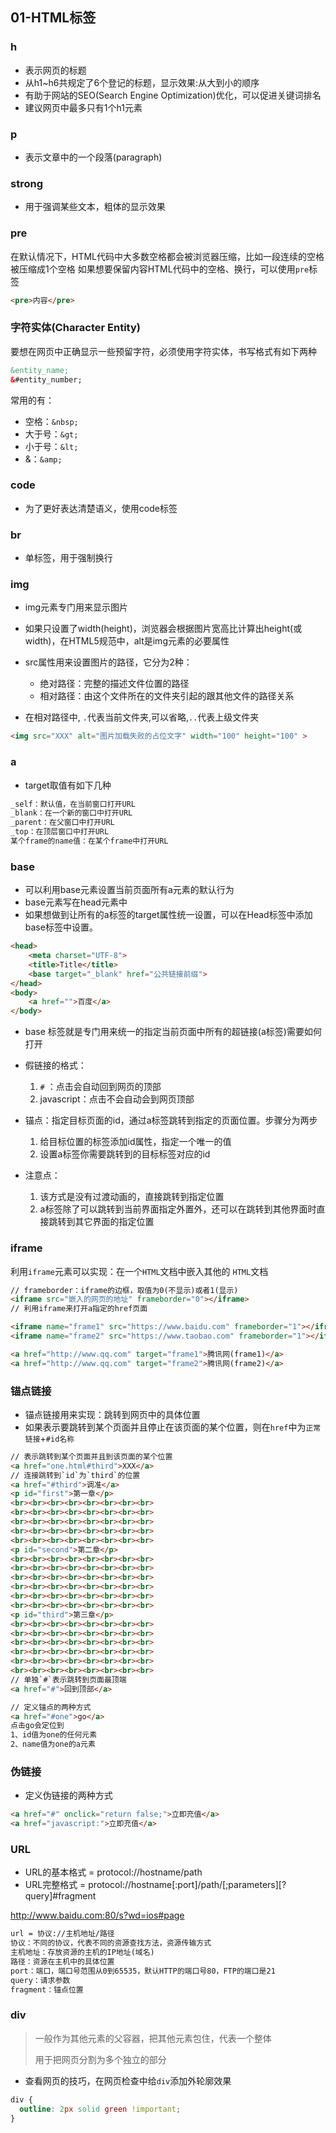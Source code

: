 ## 01-HTML标签

### h

* 表示网页的标题
* 从h1~h6共规定了6个登记的标题，显示效果:从大到小的顺序
* 有助于网站的SEO(Search Engine Optimization)优化，可以促进关键词排名
* 建议网页中最多只有1个h1元素

### p

* 表示文章中的一个段落(paragraph)

### strong

* 用于强调某些文本，粗体的显示效果

### pre 

在默认情况下，HTML代码中大多数空格都会被浏览器压缩，比如一段连续的空格被压缩成1个空格
如果想要保留内容HTML代码中的空格、换行，可以使用`pre`标签

```html
<pre>内容</pre>
```

### 字符实体(Character Entity)

要想在网页中正确显示一些预留字符，必须使用字符实体，书写格式有如下两种

```html
&entity_name;
&#entity_number;
```
常用的有：

* 空格：`&nbsp;`
* 大于号：`&gt;`
* 小于号：`&lt;`
* &：`&amp;`

### code

* 为了更好表达清楚语义，使用code标签

### br

* 单标签，用于强制换行

### img

* img元素专门用来显示图片
* 如果只设置了width(height)，浏览器会根据图片宽高比计算出height(或width)，在HTML5规范中，alt是img元素的必要属性
* src属性用来设置图片的路径，它分为2种：
    * 绝对路径：完整的描述文件位置的路径
    * 相对路径：由这个文件所在的文件夹引起的跟其他文件的路径关系

* 在相对路径中, `.`代表当前文件夹,可以省略,`..`代表上级文件夹

```html
<img src="XXX" alt="图片加载失败的占位文字" width="100" height="100" >
```

### a

* target取值有如下几种

```html
_self：默认值，在当前窗口打开URL
_blank：在一个新的窗口中打开URL
_parent：在父窗口中打开URL
_top：在顶层窗口中打开URL
某个frame的name值：在某个frame中打开URL
```

### base
* 可以利用base元素设置当前页面所有a元素的默认行为
* base元素写在head元素中
* 如果想做到让所有的a标签的target属性统一设置，可以在Head标签中添加base标签中设置。

```HTML
<head>
    <meta charset="UTF-8">
    <title>Title</title>
    <base target="_blank" href="公共链接前缀">
</head>
<body>
    <a href="">百度</a> 
</body>
```

* base 标签就是专门用来统一的指定当前页面中所有的超链接(a标签)需要如何打开
* 假链接的格式：
    1. `#` ：点击会自动回到网页的顶部
    2. javascript：点击不会自动会到网页顶部
* 锚点：指定目标页面的id，通过a标签跳转到指定的页面位置。步骤分为两步
    1. 给目标位置的标签添加id属性，指定一个唯一的值
    2. 设置a标签你需要跳转到的目标标签对应的id
    
* 注意点：
    1. 该方式是没有过渡动画的，直接跳转到指定位置
    2. a标签除了可以跳转到当前界面指定外置外，还可以在跳转到其他界面时直接跳转到其它界面的指定位置
    
### iframe     

利用`iframe`元素可以实现：在一个`HTML`文档中嵌入其他的
`HTML`文档

```html
// frameborder：iframe的边框，取值为0(不显示)或者1(显示)
<iframe src="嵌入的网页的地址" frameborder="0"></iframe>
// 利用iframe来打开a指定的href页面

<iframe name="frame1" src="https://www.baidu.com" frameborder="1"></iframe>
<iframe name="frame2" src="https://www.taobao.com" frameborder="1"></iframe>

<a href="http://www.qq.com" target="frame1">腾讯网(frame1)</a>
<a href="http://www.qq.com" target="frame2">腾讯网(frame2)</a>
```

### 锚点链接

* 锚点链接用来实现：跳转到网页中的具体位置
* 如果表示要跳转到某个页面并且停止在该页面的某个位置，则在`href`中为`正常链接`+`#id名称`

```html
// 表示跳转到某个页面并且到该页面的某个位置
<a href="one.html#third">XXX</a>
// 连接跳转到`id`为`third`的位置
<a href="#third">调准</a>
<p id="first">第一章</p>
<br><br><br><br><br><br><br><br>
<br><br><br><br><br><br><br><br>
<br><br><br><br><br><br><br><br>
<br><br><br><br><br><br><br><br>
<br><br><br><br><br><br><br><br>
<p id="second">第二章</p>
<br><br><br><br><br><br><br><br>
<br><br><br><br><br><br><br><br>
<br><br><br><br><br><br><br><br>
<br><br><br><br><br><br><br><br>
<br><br><br><br><br><br><br><br>
<br><br><br><br><br><br><br><br>
<p id="third">第三章</p>
<br><br><br><br><br><br><br><br>
<br><br><br><br><br><br><br><br>
<br><br><br><br><br><br><br><br>
<br><br><br><br><br><br><br><br>
<br><br><br><br><br><br><br><br>
<br><br><br><br><br><br><br><br>
// 单独`#`表示跳转到页面最顶端
<a href="#">回到顶部</a>
```

```html
// 定义锚点的两种方式
<a href="#one">go</a>
点击go会定位到
1、id值为one的任何元素
2、name值为one的a元素
```

### 伪链接

* 定义伪链接的两种方式

```html
<a href="#" onclick="return false;">立即充值</a>
<a href="javascript:">立即充值</a>
```

### URL

* URL的基本格式 = protocol://hostname/path
* URL完整格式 = protocol://hostname[:port]/path/[;parameters][?query]#fragment

http://www.baidu.com:80/s?wd=ios#page
```html
url = 协议://主机地址/路径
协议：不同的协议，代表不同的资源查找方法，资源传输方式
主机地址：存放资源的主机的IP地址(域名)
路径：资源在主机中的具体位置
port：端口，端口号范围从0到65535，默认HTTP的端口号80，FTP的端口是21
query：请求参数
fragment：锚点位置
```
### div

> 一般作为其他元素的父容器，把其他元素包住，代表一个整体
>
> 用于把网页分割为多个独立的部分

* 查看网页的技巧，在网页检查中给`div`添加外轮廓效果

```css
div {
  outline: 2px solid green !important;
}
```

